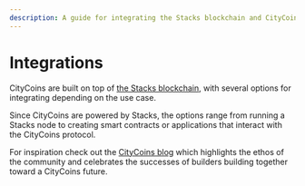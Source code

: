 ```yaml
---
description: A guide for integrating the Stacks blockchain and CityCoins protocol.
---
```


# Integrations

CityCoins are built on top of [the Stacks blockchain](https://stacks.co), with several options for integrating depending on the use case.

Since CityCoins are powered by Stacks, the options range from running a Stacks node to creating smart contracts or applications that interact with the CityCoins protocol.

For inspiration check out the [CityCoins blog](https://citycoins.co/blog) which highlights the ethos of the community and celebrates the successes of builders building together toward a CityCoins future.
